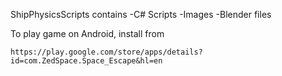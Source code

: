 ShipPhysicsScripts contains
  -C# Scripts
  -Images 
  -Blender files
  
  To play game on Android, install from
    
    https://play.google.com/store/apps/details?id=com.ZedSpace.Space_Escape&hl=en
